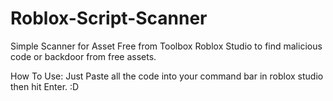 # Roblox-Script-Scanner
Simple Scanner for Asset Free from Toolbox Roblox Studio to find malicious  code or backdoor from free assets.

How To Use:
Just Paste all the code into your command bar in roblox studio then hit Enter. :D
